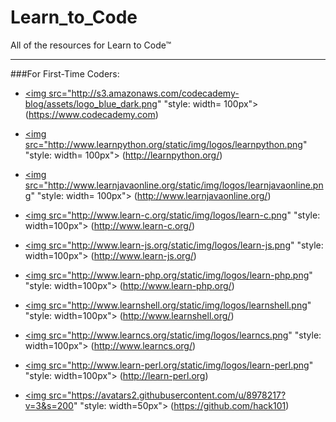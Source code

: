 # Learn\_to\_Code
All of the resources for Learn to Code™
***

###For First-Time Coders:
- <a href="https://www.codecademy.com"><img src="http://s3.amazonaws.com/codecademy-blog/assets/logo_blue_dark.png" "style: width= 100px"></a> (https://www.codecademy.com)

- <a href="http://learnpython.org/"><img src="http://www.learnpython.org/static/img/logos/learnpython.png" "style: width= 100px"></a>
(http://learnpython.org/)

- <a href="http://www.learnjavaonline.org/"><img src="http://www.learnjavaonline.org/static/img/logos/learnjavaonline.png" "style: width= 100px"></a>
(http://www.learnjavaonline.org/)

- <a href="http://www.learn-c.org/"><img src="http://www.learn-c.org/static/img/logos/learn-c.png" "style: width=100px"></a>
(http://www.learn-c.org/)

- <a href="http://www.learn-js.org/"><img src="http://www.learn-js.org/static/img/logos/learn-js.png" "style: width=100px"></a>
(http://www.learn-js.org/)

- <a href="http://www.learn-php.org/"><img src="http://www.learn-php.org/static/img/logos/learn-php.png" "style: width=100px"></a>
(http://www.learn-php.org/)

- <a href="http://www.learnshell.org/"><img src="http://www.learnshell.org/static/img/logos/learnshell.png" "style: width=100px"></a>
(http://www.learnshell.org/)

- <a href="http://www.learncs.org/"><img src="http://www.learncs.org/static/img/logos/learncs.png" "style: width=100px"></a>
(http://www.learncs.org/)

- <a href="http://learn-perl.org"><img src="http://www.learn-perl.org/static/img/logos/learn-perl.png" "style: width=100px"></a>
(http://learn-perl.org)

- <a href="https://github.com/hack101"><img src="https://avatars2.githubusercontent.com/u/8978217?v=3&s=200" "style: width=50px"></a>
(https://github.com/hack101)

